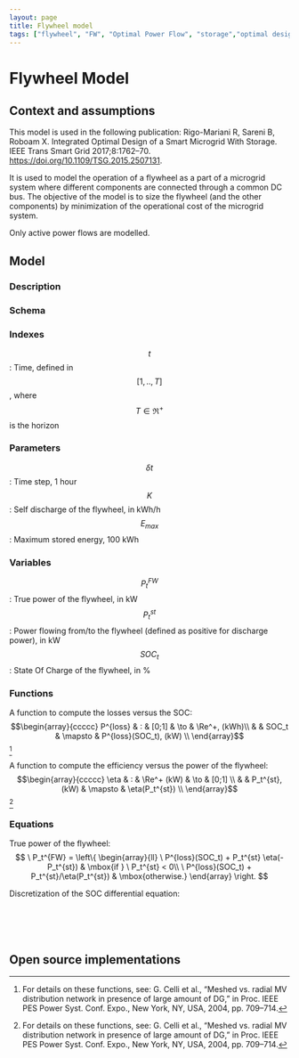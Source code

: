 ```yaml
---
layout: page
title: Flywheel model
tags: ["flywheel", "FW", "Optimal Power Flow", "storage","optimal design", "DC OPF", "inertia"]
---
```


# Flywheel Model

## Context and assumptions

This model is used in the following publication: Rigo-Mariani R, Sareni B, Roboam X. Integrated Optimal Design of a Smart Microgrid With Storage. IEEE Trans Smart Grid 2017;8:1762–70. <https://doi.org/10.1109/TSG.2015.2507131>.

It is used to model the operation of a flywheel as a part of a microgrid system where different components are connected through a common DC bus. The objective of the model is to size the flywheel (and the other components) by minimization of the operational cost of the microgrid system.

Only active power flows are modelled.

## Model

### Description

### Schema

### Indexes

$$ t $$: Time, defined in $$[1,..,T]$$, where $$T \in \Re^+$$ is the horizon<br>

### Parameters

$$ \delta t $$: Time step, 1 hour<br>
$$ K $$: Self discharge of the flywheel, in kWh/h<br>
$$ E_{max} $$: Maximum stored energy, 100 kWh<br>

### Variables

$$ P_t^{FW} $$: True power of the flywheel, in kW<br>
$$ P_t^{st} $$: Power flowing from/to the flywheel (defined as positive for discharge power), in kW<br>
$$ SOC_t $$: State Of Charge of the flywheel, in %<br>

### Functions

A function to compute the losses versus the SOC:<br>
$$\begin{array}{ccccc}
P^{loss} & : & [0;1] & \to & \Re^+, (kWh)\\
 & & SOC_t & \mapsto & P^{loss}(SOC_t), (kW) \\
\end{array}$$
[^1]

A function to compute the efficiency versus the power of the flywheel:<br>
$$\begin{array}{ccccc}
\eta & : & \Re^+ (kW) & \to & [0;1] \\
 & & P_t^{st}, (kW) & \mapsto & \eta(P_t^{st}) \\
\end{array}$$
[^1]

### Equations
True power of the flywheel:<br>
$$
\ P_t^{FW} = \left\{
    \begin{array}{ll}
        \ P^{loss}(SOC_t) + P_t^{st} \eta(-P_t^{st}) & \mbox{if } \ P_t^{st} < 0\\
        \ P^{loss}(SOC_t) + P_t^{st}/\eta(P_t^{st}) & \mbox{otherwise.}
    \end{array}
\right.
$$

Discretization of the SOC differential equation:<br><br><br><br><br>

## Open source implementations

[^1]: For details on these functions, see: G. Celli et al., “Meshed vs. radial MV distribution network in presence of large amount of DG,” in Proc. IEEE PES Power Syst. Conf. Expo., New York, NY, USA, 2004, pp. 709–714.
